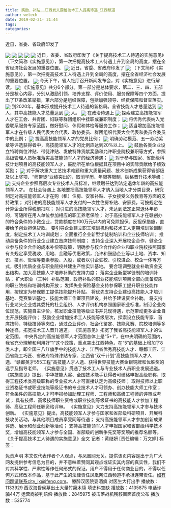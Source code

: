 ```yaml
---
title: 奖励、补贴……江西发文要给技术工人提高待遇_江西频道
author: wetech
date: 2019-02-21- 21:44
tags: 
categories: 
---
```

近日，省委、省政府印发了
<!-- more -->
                
<img align="center" border="0" src="http://p3.ifengimg.com/fck/2019_08/34237fdda55effd_w1080_h810.jpg" />
                
<img align="center" border="0" src="http://p3.ifengimg.com/fck/2019_08/17ffb8668a09c7f_w668_h494.jpg" />
            
<img align="center" border="0" src="http://p3.ifengimg.com/fck/2019_08/cbc9ee537ba7e42_w640_h441.jpg" />
<img align="center" border="0" src="http://p3.ifengimg.com/fck/2019_08/bf95fcea6775c48_w640_h428.jpg" />
<img align="center" border="0" src="http://p3.ifengimg.com/fck/2019_08/3953dd75c7269fb_w464_h320.jpg" />
近日，省委、省政府印发了《关于提高技术工人待遇的实施意见》（下文简称《实施意见》），第一次把提高技术工人待遇上升到全局的高度，摆在全省经济社会发展的重要位置。
<img align="center" border="0" src="http://p3.ifengimg.com/fck/2019_08/d4d01b6e9cf59c2_w623_h415.jpg" />
近日，省委、省政府印发了
<img align="center" border="0" src="http://p3.ifengimg.com/fck/2019_08/79b7954b5083572_w614_h829.jpg" />
（下文简称《实施意见》），第一次把提高技术工人待遇上升到全局的高度，摆在全省经济社会发展的重要位置。
<img align="center" border="0" src="http://p3.ifengimg.com/fck/2019_08/fe47419508d38ac_w628_h886.jpg" />
今天下午，省人社厅召开新闻发布会，对《实施意见》进行解读。
<img align="center" border="0" src="http://p3.ifengimg.com/fck/2019_08/7c603e500d4d8ca_w622_h898.jpg" />
《实施意见》共分6个部分。第一部分是总体要求，第二、三、四、五部分是核心内容，分别从激励引领、培养支撑、评价使用、服务保障等四个方面，提出了17条改革举措，第六部分是组织保障，包括加强领导、经费保障和督查落实。
<img align="center" border="0" src="http://p3.ifengimg.com/fck/2019_08/3c010735eefb033_w627_h891.jpg" />
到2020年，基本形成提升技术工人待遇的新格局。全省技能人才总量达到
<img align="center" border="0" src="http://p3.ifengimg.com/fck/2019_08/278df283df01cb1_w623_h892.jpg" />
人，其中高技能人才总量达到
<img align="center" border="0" src="http://p3.ifengimg.com/fck/2019_08/87a0d3a5a812562_w631_h900.jpg" />
人。
<img align="center" border="0" src="http://p3.ifengimg.com/fck/2019_08/91cdb7564cdc604_w617_h891.jpg" />
在政治待遇上
<img align="center" border="0" src="http://p3.ifengimg.com/fck/2019_08/571f5178d71339b_w621_h895.jpg" />
探索建立高技能领军人才在工会、共青团、妇联等群团组织中挂职或兼职制度；
<img align="center" border="0" src="http://p3.ifengimg.com/fck/2019_08/dcb5b9dda15d8db_w624_h891.jpg" />
将优秀代表纳入党委联系服务专家范围，做好慰问、休假和体检等服务工作；
<img align="center" border="0" src="http://p3.ifengimg.com/fck/2019_08/229473f46f7aad9_w621_h897.jpg" />
适当增加高技能领军人才在各级人民代表大会代表、政协委员、群团组织代表大会代表和委员会委员中的比例；
<img align="center" border="0" src="http://p3.ifengimg.com/fck/2019_08/112fc8c8efe1e8a_w619_h897.jpg" />
提高高技能领军人才的党员比例；
<img align="center" border="0" src="http://p3.ifengimg.com/fck/2019_08/7796415196256a3_w629_h894.jpg" />
明确劳动模范、五一劳动奖章等评选获得者中，高技能领军人才的比例应达到20%以上。
<img align="center" border="0" src="http://p3.ifengimg.com/fck/2019_08/0aa56bdc076919e_w628_h890.jpg" />
鼓励各类企业设立特聘岗位津贴、带徒津贴、发放特殊贡献奖励和允许职业院校兼职等方式，参照高级管理人员标准落实高技能领军人才的经济待遇；
<img align="center" border="0" src="http://p3.ifengimg.com/fck/2019_08/6c029be6f855ada_w627_h895.jpg" />
对于参与国家、省部级科技计划项目的高技能领军人才，鼓励所在单位根据其在项目中的实际贡献给予绩效奖励；
<img align="center" border="0" src="http://p3.ifengimg.com/fck/2019_08/e66cb4cf8051adb_w624_h266.jpg" />
对于解决重大工艺技术难题和重大质量问题、技术创新成果获得省部级及以上奖项、“师带徒”业绩突出的，取消学历、年限等限制，破格晋升技术等级；
<img align="center" border="0" src="http://p2.ifengimg.com/a/2016/0810/204c433878d5cf9size1_w16_h16.png" />
支持企业参照高层次专业技术人员标准，继续聘任达到法定退休年龄的高技能领军人才。
在社会待遇上
各地要把高技能领军人才纳入当地人才分类目录，研究制定对高技能领军人才在购（租）住房、安家补贴、子女接受义务教育等方面的支持政策；
对引进的高技能领军人才支付的一次性住房补贴、安家费，可按规定在计算企业所得税前扣除；
对引进的高技能领军人才，未达到法定正常退休年龄的，可随所在用人单位参加相应的职工养老保险；
对于高技能领军人才在赣创办的符合条件的小微企业，贷款额度在100万元以内的可免除担保、反担保措施，直接给予创业担保贷款。
要引导企业建立职工培训机构和技术工人定期培训轮训制度，制定技术工人培训规划；
全面推行企业新型学徒制培训和企业技师培训；
推动具备条件的行业企业建立首席技师制度；
支持企业深入开展校企合作，健全企业参与校企合作的成本补偿等政策，明确参与校企合作的企业和职业院校按照国家有关规定享受税收、用地、金融等优惠政策，允许和鼓励企业等以土地、资本、知识、技术、管理等要素参股、入股，或者以引企驻校、引校进企、校企一体等方式，吸引优质企业与职业院校共建生产性实训基地。
要合理调整就业补助资金支出结构，加大高技能人才培养补助的支持力度；
落实企业新型学徒制的培训补贴；
扩大职业（工种）补贴范围，政府补贴的职业技能培训项目全部向具备资质的职业院校和培训机构开放；
发挥失业保险基金支持参保职工提升职业技能作用，按规定为参保职工提供技能提升补贴。
将优先支持企业建设高技能人才培训基地、竞赛集训基地、技能大师工作室项目建设，并给予建设资金补助。
将支持行业龙头企业或其委托的社会组织、人才评价机构参照国家职业标准，制订企业岗位规范，实施自主评价，核发职业技能等级证书并兑现待遇，示范带动更多企业自主开展技能评价；
鼓励企业增加技术工人技能等级层次，探索设立技能专家、首席技师、特级技师等岗位，通过企业评价、社会化鉴定、技能竞赛、院校培训等多种途径，拓宽技术工人晋升通道。
《实施意见》拓宽了我省高技能领军人才的认定范围。
中央界定的高技能领军人才范围总体上是“5+1”，在中央明确的范围内，我省充分理解和利用好“1”这个政策，重点突出江西特色，在“5”的基础上增加了8类人才，即全国三八红旗手中的技能人才、江西省优秀高技能人才、赣鄱工匠、江西省能工巧匠、省政府特殊津贴专家、江西省“双千计划”高技能领军人才人选、“赣鄱英才555工程”高技能人才人选、获得世界技能大赛金银铜牌和优胜奖的选手及指导老师。
《实施意见》贯通了技术工人与专业技术人员职业发展通道。
《实施意见》提出，中华技能大奖、全国技术能手获得者可破格申报高级职称，取得工程技术类高级职称的专业技术人才可直接认定为高级技师；
取得技师以上职业资格证书或职业技能等级证书的专业技术人才可领办、创办技能大师工作室；
符合条件的高技能人才可申报参加助理工程师、工程师和高级工程师的评审或考试；
具有技师、高级技师职业资格或职业技能等级证书的高技能人才参加工程师、高级工程师任职资格评审。
《实施意见》大力支持高技能领军人才参与技术创新。
《实施意见》提出，高技能领军人才参与国家和省部级科研项目、开展科技攻关活动，与其他项目成员享受同等待遇；
支持高技能领军人才参加创新成果评选、展示和创业创新等活动；
支持高技能领军人才申报国家和省部级科学技术奖，增加高技能领军人才参与全国、省部级的创新争先奖等奖项的推荐名额等。
《关于提高技术工人待遇的实施意见》全文
记者：黄继妍
[责任编辑：万文婷]
标签：
 
             
免责声明
本文仅代表作者个人观点，与凤凰网无关。提供该页内容是出于为广大网友提供参考信息为目的，并不意味着赞同其观点或证实其内容的真实性，我们不对其科学性、严肃性等作任何形式的保证。用户不得用于任何商业目的，不得以任何方式修改本作品，基于此产生的法律责任凤凰网江西频道不承担连带责任。如有问题请联系city_jx@ifeng.com。
滕醉汉医院耍酒疯 对医生大打出手
播放数：1133929
西汉海昏侯墓出土大量竹简木牍 填史料空缺
播放数：4135875
电话诈骗44万 运营商被判赔偿
播放数：2845975
被击落战机残骸画面首度公布
播放数：535774
